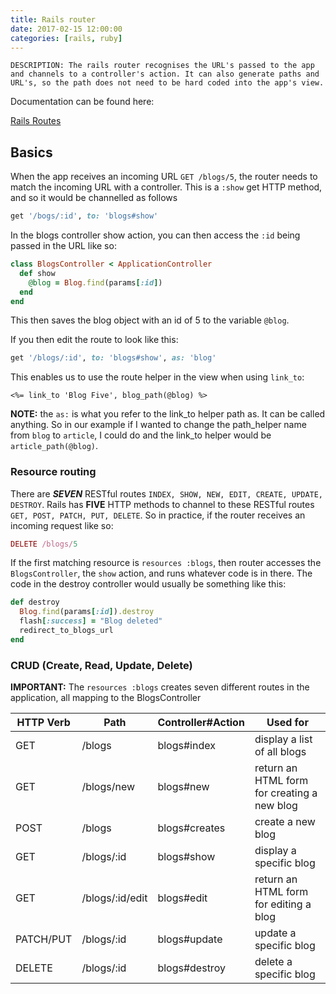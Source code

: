 ```yaml
---
title: Rails router
date: 2017-02-15 12:00:00
categories: [rails, ruby]
---
```



    DESCRIPTION: The rails router recognises the URL's passed to the app and channels to a controller's action. It can also generate paths and URL's, so the path does not need to be hard coded into the app's view.


Documentation can be found here:

[Rails Routes](http://guides.rubyonrails.org/routing.html)

## Basics

When the app receives an incoming URL `GET /blogs/5`, the router needs to match the incoming URL with a controller. This is a `:show` get HTTP method, and so it would be channelled as follows

```ruby
get '/bogs/:id', to: 'blogs#show'
```

In the blogs controller show action, you can then access the `:id` being passed in the URL like so:

```ruby
class BlogsController < ApplicationController
  def show
    @blog = Blog.find(params[:id])
  end
end
```

This then saves the blog object with an id of 5 to the variable `@blog`.

If you then edit the route to look like this:

```ruby
get '/blogs/:id', to: 'blogs#show', as: 'blog'
```

This enables us to use the route helper in the view when using `link_to`:

```erb
<%= link_to 'Blog Five', blog_path(@blog) %>
```

**NOTE:** the `as:` is what you refer to the link_to helper path as. It can be called anything. So in our example if I wanted to change the path_helper name from `blog` to `article`, I could do and the link_to helper would be `article_path(@blog)`.

### Resource routing

There are ***SEVEN*** RESTful routes `INDEX, SHOW, NEW, EDIT, CREATE, UPDATE, DESTROY`. Rails has **FIVE** HTTP methods to channel to these RESTful routes `GET, POST, PATCH, PUT, DELETE`. So in practice, if the router receives an incoming request like so:

```rb
DELETE /blogs/5
```

If the first matching resource is `resources :blogs`, then router accesses the `BlogsController`, the `show` action, and runs whatever code is in there. The code in the destroy controller would usually be something like this:

```rb
def destroy
  Blog.find(params[:id]).destroy
  flash[:success] = "Blog deleted"
  redirect_to_blogs_url
end
```

### CRUD (Create, Read, Update, Delete)
**IMPORTANT:** The `resources :blogs` creates seven different routes in the application, all mapping to the BlogsController

| HTTP Verb     | Path            | Controller#Action | Used for |
| ------------- | --------------- | ----------------- | ---------|
| GET           | /blogs          | blogs#index       | display a list of all blogs |
| GET           | /blogs/new      | blogs#new         | return an HTML form for creating a new blog |
| POST          | /blogs          | blogs#creates     | create a new blog |
| GET           | /blogs/:id      | blogs#show        | display a specific blog |
| GET           | /blogs/:id/edit | blogs#edit        | return an HTML form for editing a blog |
| PATCH/PUT     | /blogs/:id      | blogs#update      | update a specific blog |
| DELETE        | /blogs/:id      | blogs#destroy     | delete a specific blog |
